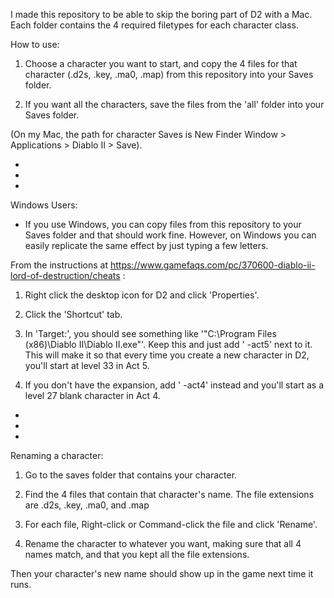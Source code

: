 I made this repository to be able to skip the boring part of D2 with a Mac. Each folder contains the 4 required filetypes for each character class.

How to use:

1. Choose a character you want to start, and copy the 4 files for that character (.d2s, .key, .ma0, .map) from this repository into your Saves folder.

2. If you want all the characters, save the files from the 'all' folder into your Saves folder.

(On my Mac, the path for character Saves is New Finder Window > Applications > Diablo II > Save).

- 

- 

- 


Windows Users:

- If you use Windows, you can copy files from this repository to your Saves folder and that should work fine. However, on Windows you can easily replicate the same effect by just typing a few letters.

From the instructions at https://www.gamefaqs.com/pc/370600-diablo-ii-lord-of-destruction/cheats :
1. Right click the desktop icon for D2 and click 'Properties'.

2. Click the 'Shortcut' tab.

3. In 'Target:', you should see something like '"C:\Program Files (x86)\Diablo II\Diablo II.exe"'. Keep this and just add ' -act5' next to it. This will make it so that every time you create a new character in D2, you'll start at level 33 in Act 5.

4. If you don't have the expansion, add ' -act4' instead and you'll start as a level 27 blank character in Act 4.

- 

- 

- 


Renaming a character:
 1. Go to the saves folder that contains your character.

 2. Find the 4 files that contain that character's name. The file extensions are .d2s, .key, .ma0, and .map

 3. For each file, Right-click or Command-click the file and click 'Rename'.

 4. Rename the character to whatever you want, making sure that all 4 names match, and that you kept all the file extensions.

 Then your character's new name should show up in the game next time it runs.
